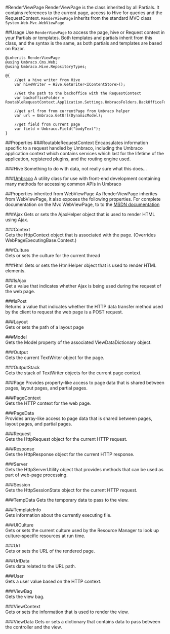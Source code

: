 #RenderViewPage
RenderViewPage is the class inherited by all Partials. It contains references to the current page, access to Hive for queries and the RequestContext. `RenderViewPage` inherits from the standard MVC class `System.Web.Mvc.WebViewPage`
	
##Usage
Use `RenderViewPage` to access the page, hive or Request context in your Partials or templates. Both templates and partials inherit from this class, and the syntax is the same, as both partials and templates are based on Razor.

	@inherits RenderViewPage
	@using Umbraco.Cms.Web;
	@using Umbraco.Hive.RepositoryTypes;
		
	@{
	    //get a hive writer from Hive
	    var hiveWriter = Hive.GetWriter<IContentStore>();
	
	    //Get the path to the backoffice with the RequestContext
	    var backofficeFolder = RoutableRequestContext.Application.Settings.UmbracoFolders.BackOfficeFolder;
	
	    //get url from from currentPage from Umbraco helper
	    var url = Umbraco.GetUrl(DynamicModel);
	
	    //get field from current page
	    var field = Umbraco.Field("bodyText");
	}

##Properties
###RoutableRequestContext
Encapsulates information specific to a request handled by Umbraco, including the Umbraco application context which contains services which last for the lifetime of the application, registered plugins, and the routing engine used.

###Hive
Something to do with data, not really sure what this does... 

###[Umbraco](Umbraco-Helpers/index.md)
A utility class for use with front-end development containing many methods for accessing common APIs in Umbraco

##Properties inherited from WebViewPage
As RenderViewPage inherites from WebViewPage, it also exposes the following properties. For complete documentation on the Mvc WebViewPage, to to the [MSDN documentation](http://msdn.microsoft.com/en-us/library/system.web.mvc.webviewpage_properties(v=vs.98).aspx)

###Ajax	
Gets or sets the AjaxHelper object that is used to render HTML using Ajax.

###Context	
Gets the HttpContext object that is associated with the page. (Overrides WebPageExecutingBase.Context.)

###Culture	
Gets or sets the culture for the current thread

###Html	
Gets or sets the HtmlHelper object that is used to render HTML elements.

###IsAjax	 
Get a value that indicates whether Ajax is being used during the request of the web page.

###IsPost	 
Returns a value that indicates whether the HTTP data transfer method used by the client to request the web page is a POST request.

###Layout	 
Gets or sets the path of a layout page

###Model	
Gets the Model property of the associated ViewDataDictionary object.

###Output	 
Gets the current TextWriter object for the page.

###OutputStack	 
Gets the stack of TextWriter objects for the current page context.

###Page	
Provides property-like access to page data that is shared between pages, layout pages, and partial pages.

###PageContext	 
Gets the HTTP context for the web page.

###PageData	 
Provides array-like access to page data that is shared between pages, layout pages, and partial pages.

###Request	 
Gets the HttpRequest object for the current HTTP request.

###Response	 
Gets the HttpResponse object for the current HTTP response.

###Server	 
Gets the HttpServerUtility object that provides methods that can be used as part of web-page processing.

###Session	
Gets the HttpSessionState object for the current HTTP request.

###TempData	
Gets the temporary data to pass to the view.

###TemplateInfo	 
Gets information about the currently executing file.

###UICulture	 
Gets or sets the current culture used by the Resource Manager to look up culture-specific resources at run time.

###Url	
Gets or sets the URL of the rendered page.

###UrlData	
 Gets data related to the URL path.

###User	 
Gets a user value based on the HTTP context.

###ViewBag	
Gets the view bag.

###ViewContext	
Gets or sets the information that is used to render the view.

###ViewData	
Gets or sets a dictionary that contains data to pass between the controller and the view.